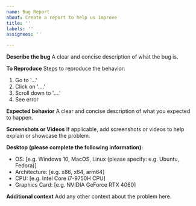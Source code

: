 ```yaml
---
name: Bug Report
about: Create a report to help us improve
title: ''
labels: ''
assignees: ''

---
```


**Describe the bug**
A clear and concise description of what the bug is.

**To Reproduce**
Steps to reproduce the behavior:
1. Go to '...'
2. Click on '....'
3. Scroll down to '....'
4. See error

**Expected behavior**
A clear and concise description of what you expected to happen.

**Screenshots or Videos**
If applicable, add screenshots or videos to help explain or showcase the problem.

**Desktop (please complete the following information):**
 - OS: [e.g. Windows 10, MacOS, Linux (please specify: e.g. Ubuntu, Fedora)]
 - Architecture: [e.g. x86, x64, arm64]
 - CPU: [e.g. Intel Core i7-9750H CPU]
 - Graphics Card: [e.g. NVIDIA GeForce RTX 4060]

**Additional context**
Add any other context about the problem here.

